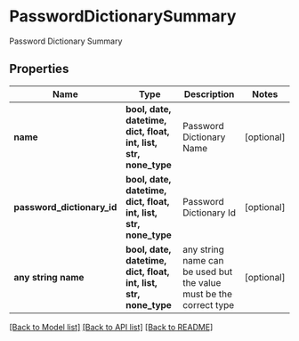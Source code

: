 # PasswordDictionarySummary

Password Dictionary Summary

## Properties
Name | Type | Description | Notes
------------ | ------------- | ------------- | -------------
**name** | **bool, date, datetime, dict, float, int, list, str, none_type** | Password Dictionary Name | [optional] 
**password_dictionary_id** | **bool, date, datetime, dict, float, int, list, str, none_type** | Password Dictionary Id | [optional] 
**any string name** | **bool, date, datetime, dict, float, int, list, str, none_type** | any string name can be used but the value must be the correct type | [optional]

[[Back to Model list]](../README.md#documentation-for-models) [[Back to API list]](../README.md#documentation-for-api-endpoints) [[Back to README]](../README.md)


